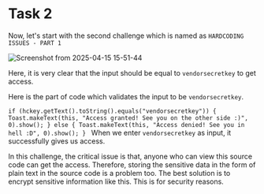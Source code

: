 # Task 2

Now, let's start with the second challenge which is named as `HARDCODING ISSUES - PART 1`

![Screenshot from 2025-04-15 15-51-44](https://github.com/user-attachments/assets/9472f5e0-4d25-42ed-90a0-42fa90fbea24)

Here, it is very clear that the input should be equal to `vendorsecretkey` to get access.

Here is the part of code which validates the input to be `vendorsecretkey`. 

`if (hckey.getText().toString().equals("vendorsecretkey")) {
            Toast.makeText(this, "Access granted! See you on the other side :)", 0).show();
        } else {
            Toast.makeText(this, "Access denied! See you in hell :D", 0).show();
        }
`
When we enter `vendorsecretkey` as input, it successfully gives us access.

In this challenge, the critical issue is that, anyone who can view this source code can get the access. Therefore, storing the sensitive data in the form of plain text in the source code is a problem too. The best solution is to encrypt sensitive information like this. This is for security reasons.


